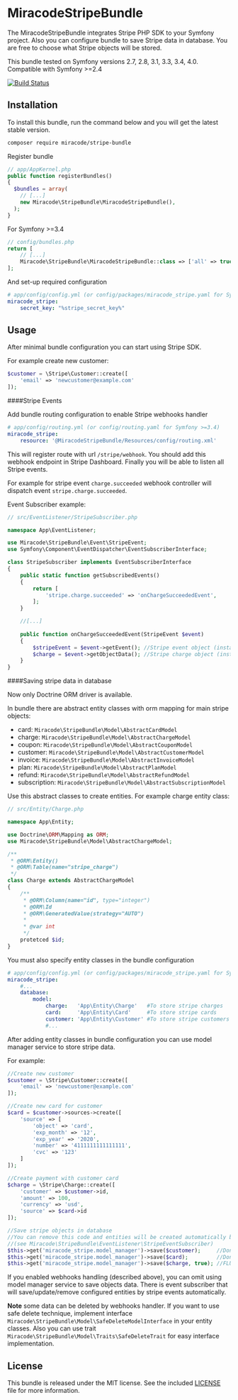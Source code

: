 MiracodeStripeBundle
====================

The MiracodeStripeBundle integrates Stripe PHP SDK to your Symfony project. 
Also you can configure bundle to save Stripe data in database. 
You are free to choose what Stripe objects will be stored. 

This bundle  tested on Symfony versions 2.7, 2.8, 3.1, 3.3, 3.4, 4.0. Compatible with Symfony >=2.4 

[![Build Status](https://travis-ci.org/mirovskyi/stripe-bundle.svg?branch=1.0)](https://travis-ci.org/mirovskyi/stripe-bundle)


Installation
------------

To install this bundle, run the command below and you will get the latest stable version.

``` bash
composer require miracode/stripe-bundle
```

Register bundle

``` php
// app/AppKernel.php
public function registerBundles()
{
  $bundles = array(
    // [...]
    new Miracode\StripeBundle\MiracodeStripeBundle(),
  );
}
```

For Symfony >=3.4

``` php
// config/bundles.php
return [
    // [...]
    Miracode\StripeBundle\MiracodeStripeBundle::class => ['all' => true],
];
```
And set-up required configuration

``` yaml
# app/config/config.yml (or config/packages/miracode_stripe.yaml for Symfony >=3.4)
miracode_stripe:
    secret_key: "%stripe_secret_key%"
```

Usage
-----

After minimal bundle configuration you can start using Stripe SDK. 

For example create new customer:

``` php
$customer = \Stripe\Customer::create([
    'email' => 'newcustomer@example.com'
]);
```

####Stripe Events

Add bundle routing configuration to enable Stripe webhooks handler

``` yaml
# app/config/routing.yml (or config/routing.yaml for Symfony >=3.4)
miracode_stripe:
    resource: '@MiracodeStripeBundle/Resources/config/routing.xml'
```

This will register route with url `/stripe/webhook`. You should add this webhook endpoint in Stripe Dashboard. Finally you will be able to listen all Stripe events.

For example for stripe event `charge.succeeded` webhook controller will dispatch event `stripe.charge.succeeded`.

Event Subscriber example:

``` php
// src/EventListener/StripeSubscriber.php

namespace App\EventListener;

use Miracode\StripeBundle\Event\StripeEvent;
use Symfony\Component\EventDispatcher\EventSubscriberInterface;

class StripeSubscriber implements EventSubscriberInterface
{
    public static function getSubscribedEvents()
    {
        return [
            'stripe.charge.succeeded' => 'onChargeSucceededEvent',
        ];
    }

    //[...]
    
    public function onChargeSucceededEvent(StripeEvent $event)
    {
        $stripeEvent = $event->getEvent(); //Stripe event object (instanceof \Stripe\Event)
        $charge = $event->getObjectData(); //Stripe charge object (instanceof \Stripe\Charge)
    }
}
```

####Saving stripe data in database

Now only Doctrine ORM driver is available.

In bundle there are abstract entity classes with orm mapping for main stripe objects:

 - card: `Miracode\StripeBundle\Model\AbstractCardModel`
 - charge: `Miracode\StripeBundle\Model\AbstractChargeModel`
 - coupon: `Miracode\StripeBundle\Model\AbstractCouponModel`
 - customer: `Miracode\StripeBundle\Model\AbstractCustomerModel`
 - invoice: `Miracode\StripeBundle\Model\AbstractInvoiceModel`
 - plan: `Miracode\StripeBundle\Model\AbstractPlanModel`
 - refund: `Miracode\StripeBundle\Model\AbstractRefundModel`
 - subscription: `Miracode\StripeBundle\Model\AbstractSubscriptionModel`
 
Use this abstract classes to create entities. For example charge entity class:

``` php
// src/Entity/Charge.php

namespace App\Entity;

use Doctrine\ORM\Mapping as ORM;
use Miracode\StripeBundle\Model\AbstractChargeModel;

/**
 * @ORM\Entity()
 * @ORM\Table(name="stripe_charge")
 */
class Charge extends AbstractChargeModel
{
    /**
     * @ORM\Column(name="id", type="integer")
     * @ORM\Id
     * @ORM\GeneratedValue(strategy="AUTO")
     *
     * @var int
     */
    protetced $id;
}
```

You must also specify entity classes in the bundle configuration

``` yaml
# app/config/config.yml (or config/packages/miracode_stripe.yaml for Symfony >=3.4)
miracode_stripe:
    #...
    database:
        model:
            charge:   'App\Entity\Charge'   #To store stripe charges
            card:     'App\Entity\Card'     #To store stripe cards
            customer: 'App\Entity\Customer' #To store stripe customers  
            #...
```

After adding entity classes in bundle configuration you can use model manager service to store stripe data.

For example:

``` php
//Create new customer
$customer = \Stripe\Customer::create([
    'email' => 'newcustomer@example.com'
]);

//Create new card for customer
$card = $customer->sources->create([
    'source' => [
        'object' => 'card',
        'exp_month' => '12',
        'exp_year' => '2020',
        'number' => '4111111111111111',
        'cvc' => '123'
    ]
]);

//Create payment with customer card
$charge = \Stripe\Charge::create([
    'customer' => $customer->id,
    'amount' => 100,
    'currency' => 'usd',
    'source' => $card->id
]);

//Save stripe objects in database
//You can remove this code and entities will be created automatically by webhooks handler 
//(see Miracode\StripeBundle\EventListener\StripeEventSubscriber)
$this->get('miracode_stripe.model_manager')->save($customer);     //Don't flush changes. Return new Customer entity object.
$this->get('miracode_stripe.model_manager')->save($card);         //Don't flush changes. Return new Card entity object.
$this->get('miracode_stripe.model_manager')->save($charge, true); //FLUSH changes in DB. Return new Charge entity object.
```

If you enabled webhooks handling (described above), you can omit using model manager service to save objects data. 
There is event subscriber that will save/update/remove configured entities by stripe events automatically.

**Note** some data can be deleted by webhooks handler. If you want to use safe delete technique, implement interface `Miracode\StripeBundle\Model\SafeDeleteModelInterface` in your entity classes. 
Also you can use trait `Miracode\StripeBundle\Model\Traits\SafeDeleteTrait` for easy interface implementation. 


License
-------

This bundle is released under the MIT license. See the included [LICENSE](LICENSE) file for more information.